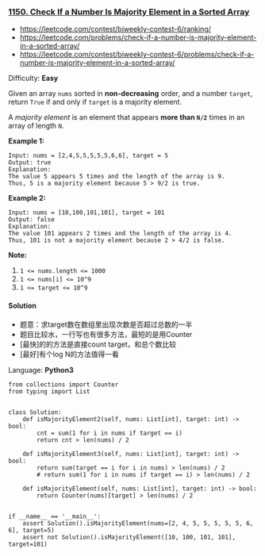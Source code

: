 ### [1150\. Check If a Number Is Majority Element in a Sorted Array](https://leetcode.com/contest/biweekly-contest-6/problems/check-if-a-number-is-majority-element-in-a-sorted-array/)
- https://leetcode.com/contest/biweekly-contest-6/ranking/
- https://leetcode.com/problems/check-if-a-number-is-majority-element-in-a-sorted-array/
- https://leetcode.com/contest/biweekly-contest-6/problems/check-if-a-number-is-majority-element-in-a-sorted-array/

Difficulty: **Easy**

Given an array `nums` sorted in **non-decreasing** order, and a number `target`, return `True` if and only if `target` is a majority element.

A _majority element_ is an element that appears **more than `N/2`** times in an array of length `N`.

**Example 1:**

```
Input: nums = [2,4,5,5,5,5,5,6,6], target = 5
Output: true
Explanation: 
The value 5 appears 5 times and the length of the array is 9.
Thus, 5 is a majority element because 5 > 9/2 is true.
```

**Example 2:**

```
Input: nums = [10,100,101,101], target = 101
Output: false
Explanation: 
The value 101 appears 2 times and the length of the array is 4.
Thus, 101 is not a majority element because 2 > 4/2 is false.
```

<span style="display: inline;">**Note:**</span>

1.  `1 <= nums.length <= 1000`
2.  `1 <= nums[i] <= 10^9`
3.  `1 <= target <= 10^9`

#### Solution
- 题意：求target数在数组里出现次数是否超过总数的一半
- 题目比较水，一行写也有很多方法，最短的是用Counter
- [最快]的的方法是直接count target，和总个数比较
- [最好]有个log N的方法值得一看

Language: **Python3**

```python3
from collections import Counter
from typing import List
​
​
class Solution:
    def isMajorityElement2(self, nums: List[int], target: int) -> bool:
        cnt = sum(1 for i in nums if target == i)
        return cnt > len(nums) / 2
​
    def isMajorityElement3(self, nums: List[int], target: int) -> bool:
        return sum(target == i for i in nums) > len(nums) / 2
        # return sum(1 for i in nums if target == i) > len(nums) / 2
​
    def isMajorityElement(self, nums: List[int], target: int) -> bool:
        return Counter(nums)[target] > len(nums) / 2
​
​
if __name__ == '__main__':
    assert Solution().isMajorityElement(nums=[2, 4, 5, 5, 5, 5, 5, 6, 6], target=5)
    assert not Solution().isMajorityElement([10, 100, 101, 101], target=101)
​
```